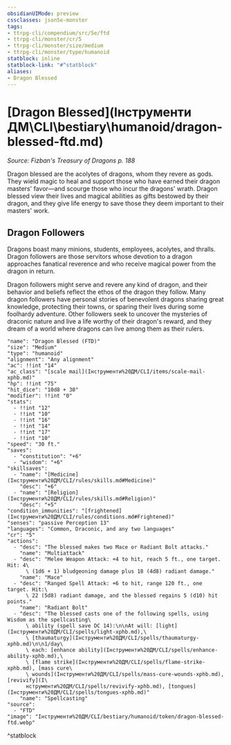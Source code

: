 ```yaml
---
obsidianUIMode: preview
cssclasses: json5e-monster
tags:
- ttrpg-cli/compendium/src/5e/ftd
- ttrpg-cli/monster/cr/5
- ttrpg-cli/monster/size/medium
- ttrpg-cli/monster/type/humanoid
statblock: inline
statblock-link: "#^statblock"
aliases:
- Dragon Blessed
---
```

# [Dragon Blessed](Інструменти ДМ\CLI\bestiary\humanoid/dragon-blessed-ftd.md)
*Source: Fizban's Treasury of Dragons p. 188*  

Dragon blessed are the acolytes of dragons, whom they revere as gods. They wield magic to heal and support those who have earned their dragon masters' favor—and scourge those who incur the dragons' wrath. Dragon blessed view their lives and magical abilities as gifts bestowed by their dragon, and they give life energy to save those they deem important to their masters' work.

## Dragon Followers

Dragons boast many minions, students, employees, acolytes, and thralls. Dragon followers are those servitors whose devotion to a dragon approaches fanatical reverence and who receive magical power from the dragon in return.

Dragon followers might serve and revere any kind of dragon, and their behavior and beliefs reflect the ethos of the dragon they follow. Many dragon followers have personal stories of benevolent dragons sharing great knowledge, protecting their towns, or sparing their lives during some foolhardy adventure. Other followers seek to uncover the mysteries of draconic nature and live a life worthy of their dragon's reward, and they dream of a world where dragons can live among them as their rulers.

```statblock
"name": "Dragon Blessed (FTD)"
"size": "Medium"
"type": "humanoid"
"alignment": "Any alignment"
"ac": !!int "14"
"ac_class": "[scale mail](Інструменти%20ДМ/CLI/items/scale-mail-xphb.md)"
"hp": !!int "75"
"hit_dice": "10d8 + 30"
"modifier": !!int "0"
"stats":
  - !!int "12"
  - !!int "10"
  - !!int "16"
  - !!int "14"
  - !!int "17"
  - !!int "10"
"speed": "30 ft."
"saves":
  - "constitution": "+6"
  - "wisdom": "+6"
"skillsaves":
  - "name": "[Medicine](Інструменти%20ДМ/CLI/rules/skills.md#Medicine)"
    "desc": "+6"
  - "name": "[Religion](Інструменти%20ДМ/CLI/rules/skills.md#Religion)"
    "desc": "+5"
"condition_immunities": "[frightened](Інструменти%20ДМ/CLI/rules/conditions.md#Frightened)"
"senses": "passive Perception 13"
"languages": "Common, Draconic, and any two languages"
"cr": "5"
"actions":
  - "desc": "The blessed makes two Mace or Radiant Bolt attacks."
    "name": "Multiattack"
  - "desc": "Melee Weapon Attack: +4 to hit, reach 5 ft., one target. Hit: 4\
      \ (1d6 + 1) bludgeoning damage plus 18 (4d8) radiant damage."
    "name": "Mace"
  - "desc": "Ranged Spell Attack: +6 to hit, range 120 ft., one target. Hit:\
      \ 22 (5d8) radiant damage, and the blessed regains 5 (d10) hit points."
    "name": "Radiant Bolt"
  - "desc": "The blessed casts one of the following spells, using Wisdom as the spellcasting\
      \ ability (spell save DC 14):\n\nAt will: [light](Інструменти%20ДМ/CLI/spells/light-xphb.md),\
      \ [thaumaturgy](Інструменти%20ДМ/CLI/spells/thaumaturgy-xphb.md)\n\n1/day\
      \ each: [enhance ability](Інструменти%20ДМ/CLI/spells/enhance-ability-xphb.md),\
      \ [flame strike](Інструменти%20ДМ/CLI/spells/flame-strike-xphb.md), [mass cure\
      \ wounds](Інструменти%20ДМ/CLI/spells/mass-cure-wounds-xphb.md), [revivify](І\
      нструменти%20ДМ/CLI/spells/revivify-xphb.md), [tongues](Інструменти%20ДМ/CLI/spells/tongues-xphb.md)"
    "name": "Spellcasting"
"source":
  - "FTD"
"image": "Інструменти%20ДМ/CLI/bestiary/humanoid/token/dragon-blessed-ftd.webp"
```
^statblock